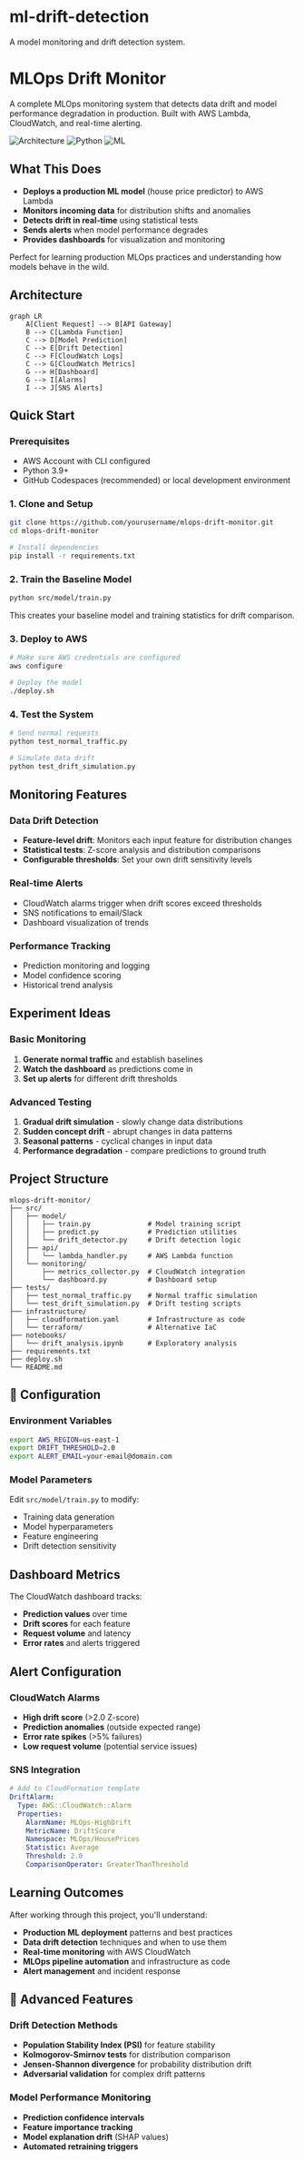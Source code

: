 # ml-drift-detection
A model monitoring and drift detection system.
# MLOps Drift Monitor 

A complete MLOps monitoring system that detects data drift and model performance degradation in production. Built with AWS Lambda, CloudWatch, and real-time alerting.

![Architecture](https://img.shields.io/badge/AWS-Lambda%20%7C%20CloudWatch%20%7C%20API%20Gateway-orange)
![Python](https://img.shields.io/badge/Python-3.9-blue)
![ML](https://img.shields.io/badge/ML-scikit--learn-green)

## What This Does

- **Deploys a production ML model** (house price predictor) to AWS Lambda
- **Monitors incoming data** for distribution shifts and anomalies
- **Detects drift in real-time** using statistical tests
- **Sends alerts** when model performance degrades
- **Provides dashboards** for visualization and monitoring

Perfect for learning production MLOps practices and understanding how models behave in the wild.

## Architecture

```mermaid
graph LR
    A[Client Request] --> B[API Gateway]
    B --> C[Lambda Function]
    C --> D[Model Prediction]
    C --> E[Drift Detection]
    C --> F[CloudWatch Logs]
    C --> G[CloudWatch Metrics]
    G --> H[Dashboard]
    G --> I[Alarms]
    I --> J[SNS Alerts]
```

## Quick Start

### Prerequisites
- AWS Account with CLI configured
- Python 3.9+
- GitHub Codespaces (recommended) or local development environment

### 1. Clone and Setup
```bash
git clone https://github.com/yourusername/mlops-drift-monitor.git
cd mlops-drift-monitor

# Install dependencies
pip install -r requirements.txt
```

### 2. Train the Baseline Model
```bash
python src/model/train.py
```
This creates your baseline model and training statistics for drift comparison.

### 3. Deploy to AWS
```bash
# Make sure AWS credentials are configured
aws configure

# Deploy the model
./deploy.sh
```

### 4. Test the System
```bash
# Send normal requests
python test_normal_traffic.py

# Simulate data drift
python test_drift_simulation.py
```

## Monitoring Features

### Data Drift Detection
- **Feature-level drift**: Monitors each input feature for distribution changes
- **Statistical tests**: Z-score analysis and distribution comparisons
- **Configurable thresholds**: Set your own drift sensitivity levels

### Real-time Alerts
- CloudWatch alarms trigger when drift scores exceed thresholds
- SNS notifications to email/Slack
- Dashboard visualization of trends

### Performance Tracking
- Prediction monitoring and logging
- Model confidence scoring
- Historical trend analysis

## Experiment Ideas

### Basic Monitoring
1. **Generate normal traffic** and establish baselines
2. **Watch the dashboard** as predictions come in
3. **Set up alerts** for different drift thresholds

### Advanced Testing
1. **Gradual drift simulation** - slowly change data distributions
2. **Sudden concept drift** - abrupt changes in data patterns
3. **Seasonal patterns** - cyclical changes in input data
4. **Performance degradation** - compare predictions to ground truth

## Project Structure

```
mlops-drift-monitor/
├── src/
│   ├── model/
│   │   ├── train.py              # Model training script
│   │   ├── predict.py            # Prediction utilities
│   │   └── drift_detector.py     # Drift detection logic
│   ├── api/
│   │   └── lambda_handler.py     # AWS Lambda function
│   └── monitoring/
│       ├── metrics_collector.py  # CloudWatch integration
│       └── dashboard.py          # Dashboard setup
├── tests/
│   ├── test_normal_traffic.py    # Normal traffic simulation
│   └── test_drift_simulation.py  # Drift testing scripts
├── infrastructure/
│   ├── cloudformation.yaml       # Infrastructure as code
│   └── terraform/                # Alternative IaC
├── notebooks/
│   └── drift_analysis.ipynb      # Exploratory analysis
├── requirements.txt
├── deploy.sh
└── README.md
```

## 🔧 Configuration

### Environment Variables
```bash
export AWS_REGION=us-east-1
export DRIFT_THRESHOLD=2.0
export ALERT_EMAIL=your-email@domain.com
```

### Model Parameters
Edit `src/model/train.py` to modify:
- Training data generation
- Model hyperparameters
- Feature engineering
- Drift detection sensitivity

## Dashboard Metrics

The CloudWatch dashboard tracks:
- **Prediction values** over time
- **Drift scores** for each feature
- **Request volume** and latency
- **Error rates** and alerts triggered

## Alert Configuration

### CloudWatch Alarms
- **High drift score** (>2.0 Z-score)
- **Prediction anomalies** (outside expected range)
- **Error rate spikes** (>5% failures)
- **Low request volume** (potential service issues)

### SNS Integration
```yaml
# Add to CloudFormation template
DriftAlarm:
  Type: AWS::CloudWatch::Alarm
  Properties:
    AlarmName: MLOps-HighDrift
    MetricName: DriftScore
    Namespace: MLOps/HousePrices
    Statistic: Average
    Threshold: 2.0
    ComparisonOperator: GreaterThanThreshold
```

## Learning Outcomes

After working through this project, you'll understand:
- **Production ML deployment** patterns and best practices
- **Data drift detection** techniques and when to use them
- **Real-time monitoring** with AWS CloudWatch
- **MLOps pipeline automation** and infrastructure as code
- **Alert management** and incident response

## 🔬 Advanced Features

### Drift Detection Methods
- **Population Stability Index (PSI)** for feature stability
- **Kolmogorov-Smirnov tests** for distribution comparison
- **Jensen-Shannon divergence** for probability distribution drift
- **Adversarial validation** for complex drift patterns

### Model Performance Monitoring
- **Prediction confidence intervals** 
- **Feature importance tracking**
- **Model explanation drift** (SHAP values)
- **Automated retraining triggers**

